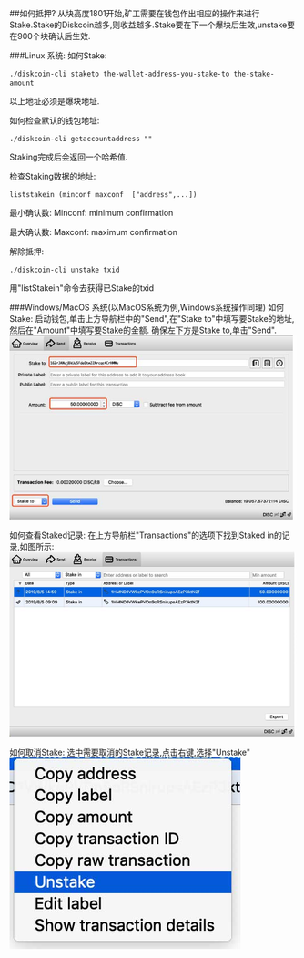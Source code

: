##如何抵押?
从块高度1801开始,矿工需要在钱包作出相应的操作来进行Stake.Stake的Diskcoin越多,则收益越多.Stake要在下一个爆块后生效,unstake要在900个块确认后生效.

###Linux 系统:
如何Stake:
```
./diskcoin-cli staketo the-wallet-address-you-stake-to the-stake-amount  
```
以上地址必须是爆块地址.

如何检查默认的钱包地址:
```
./diskcoin-cli getaccountaddress ""
```
Staking完成后会返回一个哈希值.

检查Staking数据的地址:
```
liststakein (minconf maxconf  ["address",...])
```
最小确认数: Minconf: minimum confirmation

最大确认数: Maxconf: maximum confirmation

解除抵押:
```
./diskcoin-cli unstake txid
```
用"listStakein"命令去获得已Stake的txid


###Windows/MacOS 系统(以MacOS系统为例,Windows系统操作同理)
如何Stake:
启动钱包,单击上方导航栏中的"Send",在"Stake to"中填写要Stake的地址,然后在"Amount"中填写要Stake的金额. 确保左下方是Stake to,单击"Send".
![alt](image/Staketo.jpg)

如何查看Staked记录:
在上方导航栏"Transactions"的选项下找到Staked in的记录,如图所示:
![alt](image/Transactions.jpg)

如何取消Stake:
选中需要取消的Stake记录,点击右键,选择"Unstake"
![alt](image/unstake.jpg)
